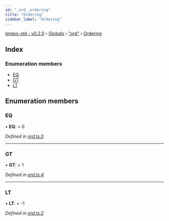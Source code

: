 ```yaml
---
id: "_ord_.ordering"
title: "Ordering"
sidebar_label: "Ordering"
---
```


[tempo-std - v0.2.0](../index.md) › [Globals](../globals.md) › ["ord"](../modules/_ord_.md) › [Ordering](_ord_.ordering.md)

## Index

### Enumeration members

* [EQ](_ord_.ordering.md#eq)
* [GT](_ord_.ordering.md#gt)
* [LT](_ord_.ordering.md#lt)

## Enumeration members

###  EQ

• **EQ**: = 0

*Defined in [ord.ts:3](https://github.com/fponticelli/tempo/blob/master/std/src/ord.ts#L3)*

___

###  GT

• **GT**: = 1

*Defined in [ord.ts:4](https://github.com/fponticelli/tempo/blob/master/std/src/ord.ts#L4)*

___

###  LT

• **LT**: = -1

*Defined in [ord.ts:2](https://github.com/fponticelli/tempo/blob/master/std/src/ord.ts#L2)*

